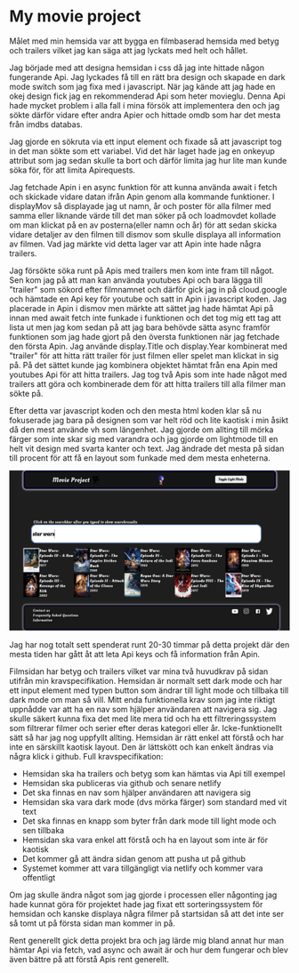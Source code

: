 # My movie project

Målet med min hemsida var att bygga en filmbaserad hemsida med betyg och trailers vilket jag kan säga att jag 
lyckats med helt och hållet. 

Jag började med att designa hemsidan i css då jag inte hittade någon fungerande Api. Jag lyckades få till en rätt bra design och skapade en dark mode switch som jag fixa med i javascript. När jag kände att jag hade en okej design fick jag en rekommenderad 
Api som heter movieglu. Denna Api hade mycket problem i alla fall i mina försök att implementera den och jag sökte därför vidare 
efter andra Apier och hittade omdb som har det mesta från imdbs databas. 

Jag gjorde en sökruta via ett input element och fixade så att javascript tog in det man sökte som ett variabel. Vid det här laget hade jag en onkeyup attribut som jag sedan skulle ta bort och därför limita jag hur lite man kunde söka för, för att limita Apirequests. 

Jag fetchade Apin i en async funktion för att kunna använda await i fetch och skickade vidare datan ifrån Apin genom alla kommande funktioner. I displayMov så displayade jag ut namn, år och poster för alla filmer med samma eller liknande värde till det man söker på och loadmovdet kollade om man klickat på en av posterna(eller namn och år) för att sedan skicka vidare detaljer av den filmen till dismov som skulle displaya all information av filmen. Vad jag märkte vid detta lager var att Apin inte hade några trailers. 

Jag försökte söka runt på Apis med trailers men kom inte fram till något. Sen kom jag på att man kan använda youtubes Api och bara lägga till "trailer" som sökord efter filmnamnet och därför gick jag in på cloud.google och hämtade en Api key för youtube och satt in Apin i javascript koden. Jag placerade in Apin i dismov men märkte att sättet jag hade hämtat Api på innan med await fetch inte funkade i funktionen och det tog mig ett tag att lista ut men jag kom sedan på att jag bara behövde sätta async framför funktionen som jag hade gjort på den översta funktionen när jag fetchade den första Apin. Jag använde display.Title och display.Year kombinerat med "trailer" för att hitta rätt trailer för just filmen eller spelet man klickat in sig på. På det sättet kunde jag kombinera objektet hämtat från ena Apin med youtubes Api för att hitta trailers. Jag tog två Apis som inte hade något med trailers att göra och kombinerade dem för att hitta trailers till alla filmer man sökte på. 

Efter detta var javascript koden och den mesta html koden klar så nu fokuserade jag bara på designen som var helt röd och lite kaotisk i min åsikt då den mest använde vh som längenhet. Jag gjorde om allting till mörka färger som inte skar sig med varandra och jag gjorde om lightmode till en helt vit design med svarta kanter och text. Jag ändrade det mesta på sidan till procent för att få en layout som funkade med dem mesta enheterna. 

![Alt text](images/screen.png)


Jag har nog totalt sett spenderat runt 20-30 timmar på detta projekt där den mesta tiden har gått åt att leta Api keys och få information från Apin. 

Filmsidan har betyg och trailers vilket var mina två huvudkrav på sidan utifrån min kravspecifikation. Hemsidan är normalt sett dark mode och har ett input element med typen button som ändrar till light mode och tillbaka till dark mode om man så vill. Mitt enda funktionella krav som jag inte riktigt uppnådde var att ha en nav som hjälper användaren att navigera sig. Jag skulle säkert kunna fixa det med lite mera tid och ha ett filtreringssystem som filtrerar filmer och serier efter deras kategori eller år. Icke-funktionellt sätt så har jag nog uppfyllt allting. Hemsidan är rätt enkel att förstå och har inte en särskillt kaotisk layout. Den är lättskött och kan enkelt ändras via några klick i github. 
Full kravspecifikation:
* Hemsidan ska ha trailers och betyg som kan hämtas via Api till exempel
* Hemsidan ska publiceras via github och senare netlify
* Det ska finnas en nav som hjälper användaren att navigera sig
* Hemsidan ska vara dark mode (dvs mörka färger) som standard med vit text
* Det ska finnas en knapp som byter från dark mode till light mode och sen tillbaka
* Hemsidan ska vara enkel att förstå och ha en layout som inte är för kaotisk 
* Det kommer gå att ändra sidan genom att pusha ut på github
* Systemet kommer att vara tillgängligt via netlify och kommer vara offentligt



Om jag skulle ändra något som jag gjorde i processen eller någonting jag hade kunnat göra för projektet hade jag fixat ett sorteringssystem för hemsidan och kanske displaya några filmer på startsidan så att det inte ser så tomt ut på första sidan man kommer in på. 

Rent generellt gick detta projekt bra och jag lärde mig bland annat hur man hämtar Api via fetch, vad async och await är och hur dem fungerar och blev även bättre på att förstå Apis rent generellt. 